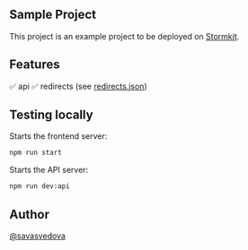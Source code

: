 ## Sample Project

This project is an example project to be deployed on [Stormkit](https://www.stormkit.io). 

## Features

✅ api
✅ redirects (see [redirects.json](./redirects.json))

## Testing locally

Starts the frontend server: 

```bash
npm run start
```

Starts the API server:

```bash
npm run dev:api
```

## Author

[@savasvedova](https://x.com/savasvedova)